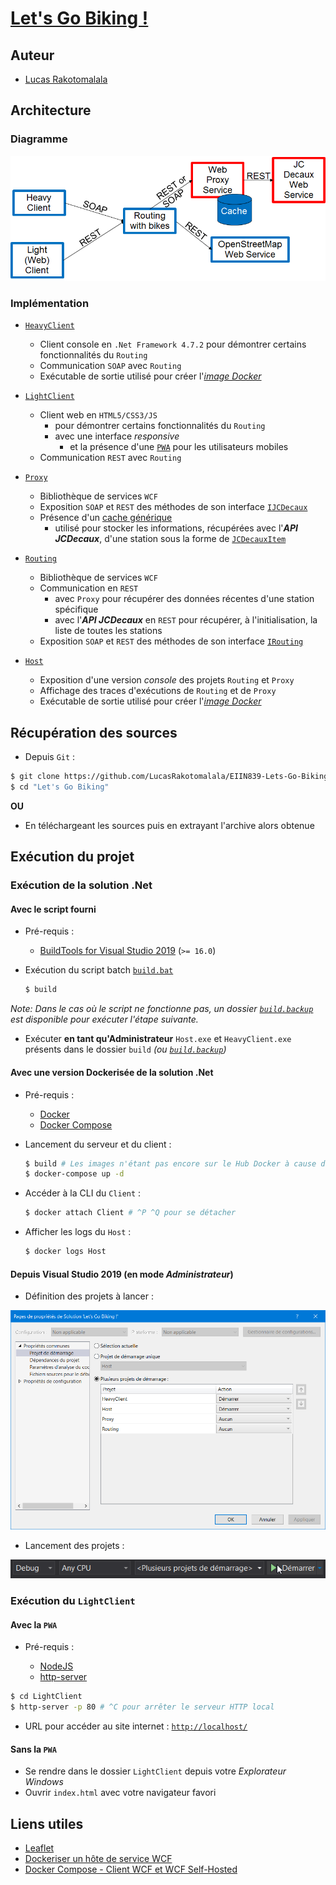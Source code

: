 # [Let's Go Biking !](https://lms.univ-cotedazur.fr/course/view.php?id=4334&amp;section=11)

## Auteur

- [Lucas Rakotomalala](https://github.com/LucasRakotomalala)

## Architecture

### Diagramme

<img src="resources/Diagramme d'architecture.png" alt="Diagramme d'architecture" style="margin: auto;"/>

### Implémentation

* [`HeavyClient`](HeavyClient)
    * Client console en `.Net Framework 4.7.2` pour démontrer certains fonctionnalités du `Routing`
    * Communication `SOAP` avec `Routing`
    * Exécutable de sortie utilisé pour créer l'[*image Docker*](#avec-une-version-dockerisée-de-la-solution-net)

* [`LightClient`](LightClient)
    * Client web en `HTML5/CSS3/JS`
        * pour démontrer certains fonctionnalités du `Routing`
        * avec une interface *responsive*
            * et la présence d'une [`PWA`](https://web.dev/progressive-web-apps/) pour les utilisateurs mobiles
    * Communication `REST` avec `Routing`

* [`Proxy`](Proxy)
    * Bibliothèque de services `WCF`
    * Exposition `SOAP` et `REST` des méthodes de son interface [`IJCDecaux`](Proxy/Services/IJCDecaux.cs)
    * Présence d'un [cache générique](Proxy/Caches/Cache.cs)
        * utilisé pour stocker les informations, récupérées avec l'***API JCDecaux***, d'une station sous la forme de [`JCDecauxItem`](Proxy/Models/JCDecauxItem.cs)

* [`Routing`](Routing)
    * Bibliothèque de services `WCF`
    * Communication en `REST` 
        * avec `Proxy` pour récupérer des données récentes d'une station spécifique
        * avec l'***API JCDecaux*** en `REST` pour récupérer, à l'initialisation, la liste de toutes les stations
    * Exposition `SOAP` et `REST` des méthodes de son interface [`IRouting`](Routing/Services/IRouting.cs)

* [`Host`](Host)
    * Exposition d'une version *console* des projets `Routing` et `Proxy`
    * Affichage des traces d'exécutions de `Routing` et de `Proxy`
    * Exécutable de sortie utilisé pour créer l'[*image Docker*](#avec-une-version-dockerisée-de-la-solution-net)

## Récupération des sources

* Depuis `Git` :
```bash
$ git clone https://github.com/LucasRakotomalala/EIIN839-Lets-Go-Biking.git "Let's Go Biking"
$ cd "Let's Go Biking"
```

**OU**

* En téléchargeant les sources puis en extrayant l'archive alors obtenue

## Exécution du projet

### Exécution de la solution .Net

#### Avec le script fourni

* Pré-requis :
    * [BuildTools for Visual Studio 2019](https://www.visualstudio.com/downloads/) (`>= 16.0`)

* Exécution du script batch [`build.bat`](build.bat)

    ```bash
    $ build
    ```

*Note: Dans le cas où le script ne fonctionne pas, un dossier [`build.backup`](build.backup) est disponible pour exécuter l'étape suivante.*

* Exécuter **en tant qu'Administrateur** `Host.exe` et `HeavyClient.exe` présents dans le dossier `build` *(ou [`build.backup`](build.backup))*

#### Avec une version Dockerisée de la solution .Net

* Pré-requis :

    * [Docker](https://www.docker.com)
    * [Docker Compose](https://www.docker.com)

* Lancement du serveur et du client :

    ```bash
    $ build # Les images n'étant pas encore sur le Hub Docker à cause de la taille (+ de 6Go)
    $ docker-compose up -d
    ```

* Accéder à la CLI du `Client` :

    ```bash
    $ docker attach Client # ^P ^Q pour se détacher
    ```

* Afficher les logs du `Host` :

    ```bash
    $ docker logs Host
    ```

#### Depuis Visual Studio 2019 (en mode *Administrateur*)

* Définition des projets à lancer :
<img src="resources/Projets de lancement.png" alt="Projets de lancement" style="margin: auto;"/>

* Lancement des projets :
<img src="resources/Lancement des projets.png" alt="Lancement des projets" style="margin: auto;"/>

### Exécution du `LightClient`

#### Avec la `PWA`

* Pré-requis :

    * [NodeJS](https://nodejs.org/en/)
    * [http-server](https://www.npmjs.com/package/http-server)

```bash
$ cd LightClient
$ http-server -p 80 # ^C pour arrêter le serveur HTTP local
```

* URL pour accéder au site internet : [`http://localhost/`](http://localhost/)

#### Sans la `PWA`

* Se rendre dans le dossier `LightClient` depuis votre *Explorateur Windows*
* Ouvrir `index.html` avec votre navigateur favori

## Liens utiles

* [Leaflet](https://leafletjs.com/)
* [Dockeriser un hôte de service WCF](https://devblogs.microsoft.com/aspnet/lets-try-wcf-self-hosted-services-in-a-container/)
* [Docker Compose - Client WCF et WCF Self-Hosted](https://github.com/microsoft/dotnet-framework-docker/tree/main/samples/wcfapp)
